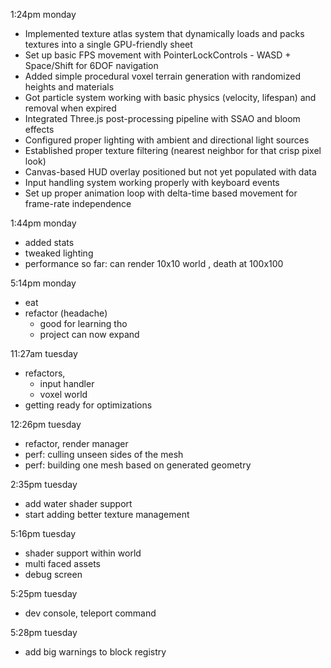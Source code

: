 1:24pm monday

- Implemented texture atlas system that dynamically loads and packs textures into a single GPU-friendly sheet
- Set up basic FPS movement with PointerLockControls - WASD + Space/Shift for 6DOF navigation
- Added simple procedural voxel terrain generation with randomized heights and materials
- Got particle system working with basic physics (velocity, lifespan) and removal when expired
- Integrated Three.js post-processing pipeline with SSAO and bloom effects
- Configured proper lighting with ambient and directional light sources
- Established proper texture filtering (nearest neighbor for that crisp pixel look)
- Canvas-based HUD overlay positioned but not yet populated with data
- Input handling system working properly with keyboard events
- Set up proper animation loop with delta-time based movement for frame-rate independence

1:44pm monday
- added stats
- tweaked lighting
- performance so far: can render 10x10 world , death at 100x100

5:14pm monday
- eat 
- refactor (headache) 
  - good for learning tho
  - project can now expand

11:27am tuesday
- refactors, 
  - input handler
  - voxel world
- getting ready for optimizations

12:26pm tuesday
- refactor, render manager
- perf: culling unseen sides of the mesh
- perf: building one mesh based on generated geometry

2:35pm tuesday
- add water shader support
- start adding better texture management 

5:16pm tuesday
- shader support within world
- multi faced assets
- debug screen

5:25pm tuesday
- dev console, teleport command

5:28pm tuesday
- add big warnings to block registry

